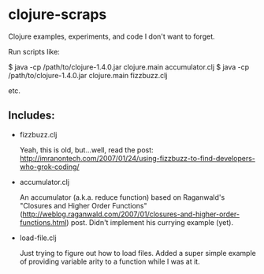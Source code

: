 clojure-scraps
==============

Clojure examples, experiments, and code I don't want to forget.

Run scripts like:

$ java -cp /path/to/clojure-1.4.0.jar clojure.main accumulator.clj
$ java -cp /path/to/clojure-1.4.0.jar clojure.main fizzbuzz.clj

etc.

## Includes:

* fizzbuzz.clj

  Yeah, this is old, but...well, read the post: http://imranontech.com/2007/01/24/using-fizzbuzz-to-find-developers-who-grok-coding/

* accumulator.clj

  An accumulator (a.k.a. reduce function) based on Raganwald's "Closures and Higher Order Functions" (http://weblog.raganwald.com/2007/01/closures-and-higher-order-functions.html) post.  Didn't implement his currying example (yet).

* load-file.clj

  Just trying to figure out how to load files.  Added a super simple example of providing variable arity to a function while I was at it.
